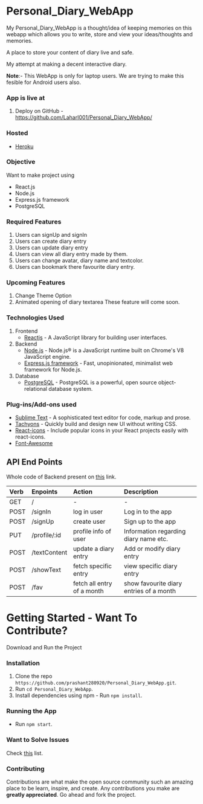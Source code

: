 # Personal_Diary_WebApp

My Personal_Diary_WebApp is a thought/idea of keeping memories on this webapp which allows you to write, store and view your ideas/thoughts and memories.

A place to store your content of diary live and safe.

My attempt at making a decent interactive diary.

**Note**:- This WebApp is only for laptop users. We are trying to make this fesible for Android users also. 

### App is live at
1. Deploy on GitHub - https://github.com/LaharI001/Personal_Diary_WebApp/

### Hosted 
* [Heroku](https://www.heroku.com/)

### Objective
Want to make project using 
* React.js
* Node.js
* Express.js framework
* PostgreSQL

### Required Features
1. Users can signUp and signIn
2. Users can create diary entry
3. Users can update diary entry
4. Users can view all diary entry made by them.
5. Users can change avatar, diary name and textcolor.
6. Users can bookmark there favourite diary entry. 

### Upcoming Features
1. Change Theme Option
2. Animated opening of diary textarea
These feature will come soon.

### Technologies Used
1. Frontend
    * [Reactjs](https://reactjs.org/) - A JavaScript library for building user interfaces.
2. Backend
    * [Node.js](https://nodejs.org/en/) - Node.js® is a JavaScript runtime built on Chrome's V8 JavaScript engine.
    * [Express.js framework](https://expressjs.com/) - Fast, unopinionated, minimalist web framework for Node.js.
3. Database
    * [PostgreSQL](https://www.postgresql.org/) - PostgreSQL is a powerful, open source object-relational database system.
    
### Plug-ins/Add-ons used
* [Sublime Text](https://www.sublimetext.com/) - A sophisticated text editor for code, markup and prose.
* [Tachyons](https://www.npmjs.com/package/tachyons) - Quickly build and design new UI without writing CSS.
* [React-icons](https://www.npmjs.com/package/react-icons) - Include popular icons in your React projects easily with react-icons.
* [Font-Awesome](https://fonts.google.com/)

## API End Points
Whole code of Backend present on [this](https://github.com/prashant280920/diaryApp_server) link.

|Verb   |Enpoints                 | Action                         | Description                                |
|:------|:------------------------|:-------------------------------|:-------------------------------------------|
|GET    |/                        | -                              |-                                           |
|POST   |/signIn                  |log in user                     |Log in to the app                           |
|POST   |/signUp                  |create user                     |Sign up to the app                          |
|PUT    |/profile/:id             |profile info of user            |Information regarding diary name etc.       |
|POST   |/textContent             |update a diary entry            |Add or modify diary entry                   |
|POST   |/showText                |fetch specific entry            |view specific diary entry                   |
|POST   |/fav                     |fetch all entry of a month      |show favourite diary entries of a month     |


# Getting Started - Want To Contribute?

Download and Run the Project

### Installation 
1. Clone the repo `https://github.com/prashant280920/Personal_Diary_WebApp.git`.
2. Run `cd Personal_Diary_WebApp`.
3. Install dependencies using npm - Run `npm install`.

### Running the App
* Run `npm start`.

### Want to Solve Issues
Check [this](https://github.com/prashant280920/Personal_Diary_WebApp/issues) list.

### Contributing
Contributions are what make the open source community such an amazing place to be learn, inspire, and create. Any contributions you make are **greatly appreciated**. Go ahead and fork the project.
